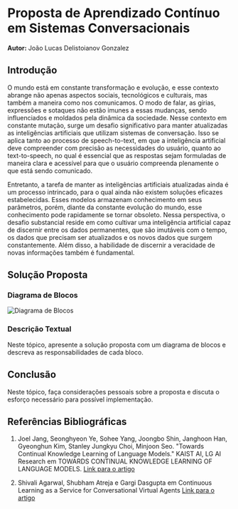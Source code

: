 # Proposta de Aprendizado Contínuo em Sistemas Conversacionais

**Autor:** João Lucas Delistoianov Gonzalez

## Introdução

O mundo está em constante transformação e evolução, e esse contexto abrange não apenas aspectos sociais, tecnológicos e culturais, mas também a maneira como nos comunicamos. O modo de falar, as gírias, expressões e sotaques não estão imunes a essas mudanças, sendo influenciados e moldados pela dinâmica da sociedade. Nesse contexto em constante mutação, surge um desafio significativo para manter atualizadas as inteligências artificiais que utilizam sistemas de conversação. Isso se aplica tanto ao processo de speech-to-text, em que a inteligência artificial deve compreender com precisão as necessidades do usuário, quanto ao text-to-speech, no qual é essencial que as respostas sejam formuladas de maneira clara e acessível para que o usuário compreenda plenamente o que está sendo comunicado.

Entretanto, a tarefa de manter as inteligências artificiais atualizadas ainda é um processo intrincado, para o qual ainda não existem soluções eficazes estabelecidas. Esses modelos armazenam conhecimento em seus parâmetros, porém, diante da constante evolução do mundo, esse conhecimento pode rapidamente se tornar obsoleto. Nessa perspectiva, o desafio substancial reside em como cultivar uma inteligência artificial capaz de discernir entre os dados permanentes, que são imutáveis com o tempo, os dados que precisam ser atualizados e os novos dados que surgem constantemente. Além disso, a habilidade de discernir a veracidade de novas informações também é fundamental.


## Solução Proposta

### Diagrama de Blocos

![Diagrama de Blocos](link_para_o_diagrama.png)

### Descrição Textual

Neste tópico, apresente a solução proposta com um diagrama de blocos e descreva as responsabilidades de cada bloco.

## Conclusão

Neste tópico, faça considerações pessoais sobre a proposta e discuta o esforço necessário para possível implementação.

## Referências Bibliográficas

1. Joel Jang, Seonghyeon Ye, Sohee Yang, Joongbo Shin, Janghoon Han, Gyeonghun Kim, Stanley Jungkyu Choi, Minjoon Seo. "Towards Continual Knowledge Learning of Language Models." KAIST AI, LG AI Research em TOWARDS CONTINUAL KNOWLEDGE LEARNING OF
LANGUAGE MODELS. 
[Link para o artigo](https://arxiv.org/pdf/2110.03215.pdf)


2. Shivali Agarwal, Shubham Atreja e Gargi Dasgupta em Continuous Learning as a Service for Conversational Virtual Agents
[Link para o artigo](https://link.springer.com/chapter/10.1007/978-3-319-69035-3_47#author-information)